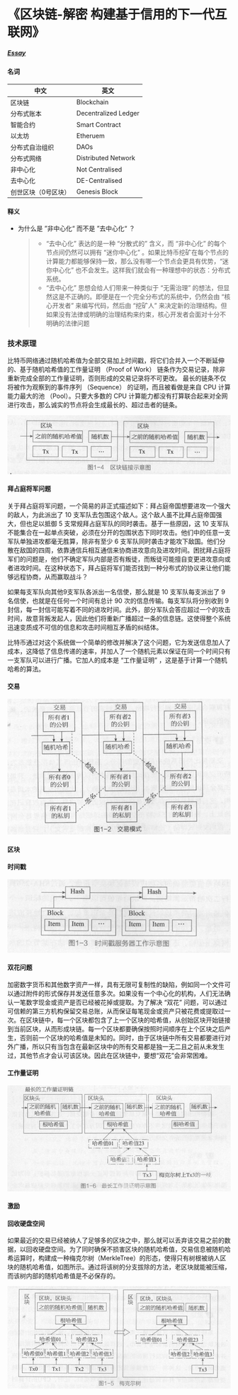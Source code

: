# 《区块链-解密 构建基于信用的下一代互联网》

##### [Essay](https://dixinl.github.io/Essay/)

#### 名词

| 中文                | 英文                 |
| ------------------- | -------------------- |
| 区块链              | Blockchain           |
| 分布式账本          | Decentralized Ledger |
| 智能合约            | Smart Contract       |
| 以太坊              | Etheruem             |
| 分布式自治组织      | DAOs                 |
| 分布式网络          | Distributed Network  |
| 非中心化            | Not Centralised      |
| 去中心化            | DE-Centralised       |
| 创世区块（0号区块） | Genesis Block        |

#### 释义

- 为什么是 ”非中心化“ 而不是 ”去中心化“ ？

  > - “去中心化” 表达的是一种 “分散式的” 含义，而 “非中心化” 的每个节点间仍然可以拥有 “迷你中心化” 。如果比特币挖矿在每个节点的计算能力都能够保持一致，那么没有哪一个节点会更具有优势，“迷你中心化” 也不会发生。这样我们就会有一种理想中的状态：分布式系统。
  > - “去中心化” 思想会给人们带来一种类似于 “无需治理” 的想法，但显然这是不正确的。即便是在一个完全分布式的系统中，仍然会由 “核心开发者” 来编写代码，然后由 “挖矿人” 来决定新的治理结构。但如果没有法律或明确的治理结构来约束，核心开发者会面对十分不明确的法律问题

### 技术原理

比特币网络通过随机哈希值为全部交易加上时间戳，将它们合并入一个不断延伸的、基于随机哈希值的工作量证明 （Proof of Work） 链条作为交易记录，除非重新完成全部的工作量证明，否则形成的交易记录将不可更改。
最长的链条不仅将被作为观察到的事件序列 （Sequence） 的证明，而且被看做是来自 CPU 计算能力最大的池 （Pool）。只要大多数的 CPU 计算能力都没有打算联合起来对全网进行攻击，那么诚实的节点将会生成最长的、超过击者的链条。

![1583199209590](images/1583199209590.png)

#### 拜占庭将军问题

关于拜占庭将军问题，一个简易的非正式描述如下：拜占庭帝国想要进攻一个强大的敌人，为此派出了 10 支军队去包围这个敌人。这个敌人虽不比拜占庭帝国强大，但也足以抵御 5 支常规拜占庭军队的同时袭击。基于一些原因，这 10 支军队不能集合在一起单点突破，必须在分开的包围状态下同时攻击。他们中的任意一支军队单独进攻都毫无胜算，除非有至少 6 支军队同时袭击才能攻下敌国。他们分散在敌国的四周，依靠通信兵相互通信来协商进攻意向及进攻时间。困扰拜占庭将军们的问题是，他们不确定军队内部是否有叛徒，而叛徒可能擅自变更进攻意向或者进攻时间。在这种状态下，拜占庭将军们能否找到一种分布式的协议来让他们能够远程协商，从而赢取战斗？

如果每支军队向其他9支军队各派出一名信使，那么就是 10 支军队每支派出了 9 名信使，也就是在任何一个时间有总计 90 次的信息传输。每支军队将分别收到 9 封信，每一封信可能写着不同的进攻时间。此外，部分军队会答应超过一个的攻击时间，故意背叛发起人，因此他们将重新广播超过一条的信息链。这使得整个系统迅速变质成不可信的信息和攻击时间相互矛盾的纠结体。

比特币通过对这个系统做一个简单的修改并解决了这个问题，它为发送信息加人了成本，这降低了信息传递的速率，并加人了一个随机元素以保证在同一个时间只有一支军队可以进行广播。它加人的成本是 “工作量证明” ，这是基于计算一个随机哈希的算法。

#### 交易

![1583198028315](images/1583198028315.png)

#### 区块

#### 时间戳

![1583198116749](images/1583198116749.png)

#### 双花问题

加密数字货币和其他数字资产一样，具有无限可复制性的缺陷，例如同一个文件可以通过附件的形式保存并发送任意多次。如果没有一个中心化的机构，人们无法确认一笔数字现金或资产是否已经被花掉或提取。为了解决 “双花” 问题，可以通过可信赖的第三方机构保留交易总账，从而保证每笔现金或资产只被花费或提取过一次。在区块链中，每一个区块都包含了上一个区块的哈希值，从创始区块开始链接到当前区块，从而形成块链。每一个区块都要确保按照时间顺序在上个区块之后产生，否则前一个区块的哈希值是未知的。同时，由于区块链中所有交易都要进行对外广播，所以只有当包含在最新区块中的所有交易都是独一无二且之前从未发生过，其他节点才会认可该区块。因此在区块链中，要想“双花”会非常困难。

#### 工作量证明

![1583301916860](images/1583301916860.png)

#### 激励

#### 回收硬盘空间

如果最近的交易已经被纳人了足够多的区块之中，那么就可以丢弃该交易之前的数据，以回收硬盘空间。为了同时确保不损害区块的随机哈希值，交易信息被随机哈希运算时，构建成一种梅克尔树（MerkleTree）的形态，使得只有树根被纳人区块的随机哈希值，如图所示。通过将该树的分支拔除的方法，老区块就能被压缩，而该树内部的随机哈希值是不必保存的。

![1583300746163](images/1583300746163.png)
